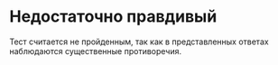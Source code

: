 # Недостаточно правдивый

Тест считается не пройденным, так как в представленных ответах наблюдаются существенные противоречия.
